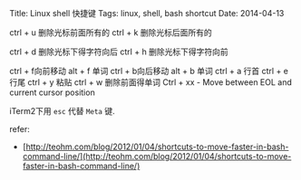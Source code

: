 Title: Linux shell 快捷键
Tags: linux, shell, bash shortcut
Date: 2014-04-13


ctrl + u 删除光标前面所有的
ctrl + k 删除光标后面所有的

ctrl + d 删除光标下得字符向后
ctrl + h 删除光标下得字符向前

ctrl + f向前移动 alt + f 单词
ctrl + b向后移动 alt + b 单词
ctrl + a 行首
ctrl + e 行尾
ctrl + y 粘贴
ctrl + w 删除前面得单词
Ctrl + xx - Move between EOL and current cursor position

iTerm2下用 `esc` 代替 `Meta` 键.

refer:

- [http://teohm.com/blog/2012/01/04/shortcuts-to-move-faster-in-bash-command-line/](http://teohm.com/blog/2012/01/04/shortcuts-to-move-faster-in-bash-command-line/)

